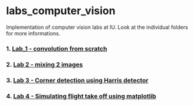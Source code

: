 # labs_computer_vision
Implementation of computer vision labs at IU. Look at the individual folders for more informations.

### 1. [Lab_1 - convolution from scratch](https://github.com/dipam7/labs_computer_vision/tree/master/lab_1)

### 2. [Lab 2 - mixing 2 images](https://github.com/dipam7/labs_computer_vision/tree/master/lab_2)

### 3. [Lab 3 - Corner detection using Harris detector](https://github.com/dipam7/labs_computer_vision/tree/master/lab_3)

### 4. [Lab 4 - Simulating flight take off using matplotlib](https://github.com/dipam7/labs_computer_vision/tree/master/lab_4)
